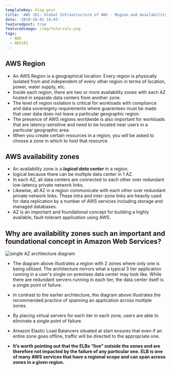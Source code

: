 ```yaml
---
templateKey: blog-post
title: 'AWS 101: Global Infrastructure of AWS - Region and Availability Zone(Az)'
date: '2019-10-02 14:45'
featuredpost: true
featuredimage: /img/tutorials.png
tags:
  - AWS
  - AWS101
---
```

## AWS Region
* An AWS Region is a geographical location. Every region is physically isolated from and independent of every other region in terms of location, power, water supply, etc.
* Inside each region, there are two or more availability zones with each AZ hosted in separate data centers from another zone.
* The level of region isolation is critical for workloads with compliance and data sovereignty requirements where guarantees must be made that user data does not leave a particular geographic region. 
* The presence of AWS regions worldwide is also important for workloads that are latency-sensitive and need to be located near users in a particular geographic area.
* When you create certain resources in a region, you will be asked to choose a zone in which to host that resource.

## AWS availability zones
* An availability zone is a **_logical data center_** in a region.
* logical because there can be multiple data center in 1 AZ.
* In each AZ, all data centers are connected to each other over redundant low-latency private network links. 
* Likewise, all AZ in a region communicate with each other over redundant private network links. These intra and inter-zone links are heavily used for data replication by a number of AWS services including storage and managed databases.
* AZ is an important and foundational concept for building a highly available, fault-tolerant application using AWS.

## Why are availability zones such an important and foundational concept in Amazon Web Services?
![single AZ architecture diagram]('/img/az3.png')

* The diagram above illustrates a region with 2 zones where only one is being utilized. The architecture mirrors what a typical 3 tier application running in a user's single on-premises data center may look like. While there are redundant servers running in each tier, the data center itself is a single point of failure.

* In contrast to the earlier architecture, the diagram above illustrates the recommended practice of spanning an application across multiple zones.
* By placing virtual servers for each tier in each zone, users are able to eliminate a single point of failure.
* Amazon Elastic Load Balancers situated at start ensures that even if an entire zone goes offline, traffic will be directed to the appropriate one.
* **It’s worth pointing out that the ELBs “live” outside the zones and are therefore not impacted by the failure of any particular one. ELB is one of many AWS services that have a regional scope and can span across zones in a given region.**
